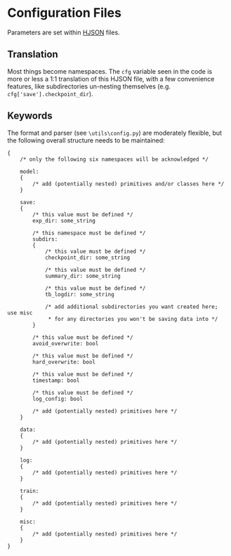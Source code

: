 # Configuration Files
Parameters are set within [HJSON](https://hjson.github.io/) files.

## Translation
Most things become namespaces. The `cfg` variable seen in the code is more or
less a 1:1 translation of this HJSON file, with a few convenience features,
like subdirectories un-nesting themselves (e.g. `cfg['save'].checkpoint_dir`).

## Keywords
The format and parser (see `\utils\config.py`) are moderately flexible, but
the following overall structure needs to be maintained:

```HJSON
{
    /* only the following six namespaces will be acknowledged */

    model:
    {
        /* add (potentially nested) primitives and/or classes here */
    }

    save:
    {
        /* this value must be defined */
        exp_dir: some_string

        /* this namespace must be defined */
        subdirs:
        {
            /* this value must be defined */
            checkpoint_dir: some_string

            /* this value must be defined */
            summary_dir: some_string

            /* this value must be defined */
            tb_logdir: some_string

            /* add additional subdirectories you want created here; use misc
             * for any directories you won't be saving data into */
        }

        /* this value must be defined */
        avoid_overwrite: bool

        /* this value must be defined */
        hard_overwrite: bool

        /* this value must be defined */
        timestamp: bool

        /* this value must be defined */
        log_config: bool

        /* add (potentially nested) primitives here */
    }

    data:
    {
        /* add (potentially nested) primitives here */
    }

    log:
    {
        /* add (potentially nested) primitives here */
    }

    train:
    {
        /* add (potentially nested) primitives here */
    }

    misc:
    {
        /* add (potentially nested) primitives here */
    }
}

```
